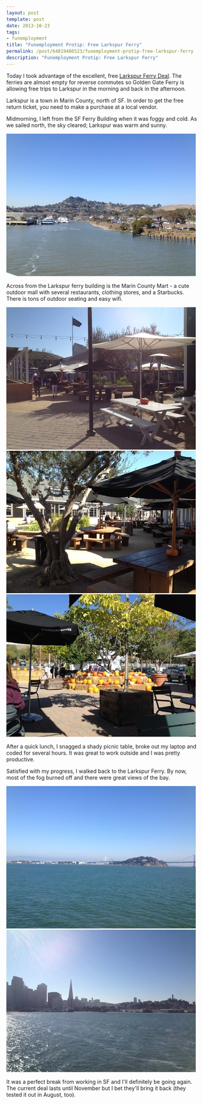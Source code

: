 ```yaml
---
layout: post
template: post
date: 2013-10-23
tags:
- funemployment
title: "Funemployment Protip: Free Larkspur Ferry"
permalink: /post/64819486523/funemployment-protip-free-larkspur-ferry
description: "Funemployment Protip: Free Larkspur Ferry"
---
```

Today I took advantage of the excellent, free [Larkspur Ferry Deal](http://goldengate.org/MCMPromo/index.php). The ferries are almost empty for reverse commutes so Golden Gate Ferry is allowing free trips to Larkspur in the morning and back in the afternoon.

Larkspur is a town in Marin County, north of SF. In order to get the free return ticket, you need to make a purchase at a local vendor.

Midmorning, I left from the SF Ferry Building when it was foggy and cold. As we sailed north, the sky cleared; Larkspur was warm and sunny.

![](/images/4a7b161efcbebd6cabe43c44d9837774ae412af25d8c37e1a48efa9532b7ef42.jpg)

Across from the Larkspur ferry building is the Marin County Mart - a cute outdoor mall with several restaurants, clothing stores, and a Starbucks. There is tons of outdoor seating and easy wifi.

![](/images/32b0511d0f39cadde0d21042916472af63ebfcf7e7afab047d6422ed899b03eb.jpg)
![](/images/41de76e29f6cadfa9769d410c7dd7c1e56cb313e3ad906a28124d7280b5bf963.jpg)
![](/images/cbefde514a798d7cfeb6032c3884e8ccddc423c1540ee099c69d8392b7820196.jpg)

After a quick lunch, I snagged a shady picnic table, broke out my laptop and coded for several hours. It was great to work outside and I was pretty productive.

Satisfied with my progress, I walked back to the Larkspur Ferry. By now, most of the fog burned off and there were great views of the bay.

![](/images/2103575be78a6503520570dd809431ec2ebbe6d453dfa3f34cd8e9ead744700d.jpg)![](/images/b38a2d67acd83bf7c8a91ce17f94970b159f820c05869d134b9b28e1cfc702fb.jpg)

It was a perfect break from working in SF and I'll definitely be going again. The current deal lasts until November but I bet they'll bring it back (they tested it out in August, too).
